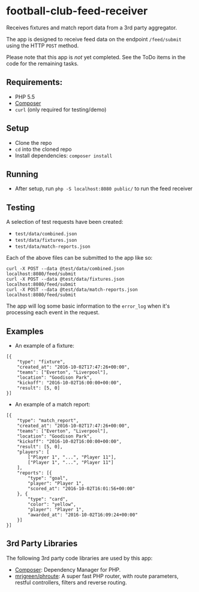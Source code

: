 # football-club-feed-receiver

Receives fixtures and match report data from a 3rd party aggregator.

The app is designed to receive feed data on the endpoint `/feed/submit` using the HTTP `POST` method.

Please note that this app is *not* yet completed. See the ToDo items in the code for the remaining tasks.

## Requirements:
* PHP 5.5
* [Composer](https://getcomposer.org/download/)
* `curl` (only required for testing/demo)

## Setup
* Clone the repo
* `cd` into the cloned repo
* Install dependencies: `composer install`

## Running
* After setup, run `php -S localhost:8080 public/` to run the feed receiver

## Testing
A selection of test requests have been created:
* `test/data/combined.json`
* `test/data/fixtures.json`
* `test/data/match-reports.json`

Each of the above files can be submitted to the app like so:
```
curl -X POST --data @test/data/combined.json localhost:8080/feed/submit
curl -X POST --data @test/data/fixtures.json localhost:8080/feed/submit
curl -X POST --data @test/data/match-reports.json localhost:8080/feed/submit
```

The app will log some basic information to the `error_log` when it's processing each event in the request.

## Examples
* An example of a fixture:
```
[{
    "type": "fixture",
    "created_at": "2016-10-02T17:47:26+00:00",
    "teams": ["Everton", "Liverpool"],
    "location": "Goodison Park",
    "kickoff": "2016-10-02T16:00:00+00:00",
    "result": [5, 0]
}]
```

* An example of a match report:
```
[{
    "type": "match_report",
    "created_at": "2016-10-02T17:47:26+00:00",
    "teams": ["Everton", "Liverpool"],
    "location": "Goodison Park",
    "kickoff": "2016-10-02T16:00:00+00:00",
    "result": [5, 0],
    "players": [
        ["Player 1", "...", "Player 11"],
        ["Player 1", "...", "Player 11"]
    ],
    "reports": [{
        "type": "goal",
        "player": "Player 1",
        "scored_at": "2016-10-02T16:01:56+00:00"
    }, {
        "type": "card",
        "color": "yellow",
        "player": "Player 1",
        "awarded_at": "2016-10-02T16:09:24+00:00"
    }]
}]
```

## 3rd Party Libraries
The following 3rd party code libraries are used by this app:
* [Composer](https://getcomposer.org): Dependency Manager for PHP.
* [mrjgreen/phroute](https://github.com/mrjgreen/phroute): A super fast PHP router, with route parameters, restful controllers, filters and reverse routing.
